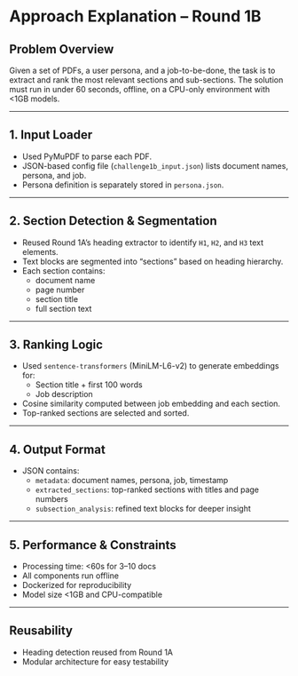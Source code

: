 # Approach Explanation – Round 1B

## Problem Overview

Given a set of PDFs, a user persona, and a job-to-be-done, the task is to extract and rank the most relevant sections and sub-sections. The solution must run in under 60 seconds, offline, on a CPU-only environment with <1GB models.

---

## 1. Input Loader

- Used PyMuPDF to parse each PDF.
- JSON-based config file (`challenge1b_input.json`) lists document names, persona, and job.
- Persona definition is separately stored in `persona.json`.

---

## 2. Section Detection & Segmentation

- Reused Round 1A’s heading extractor to identify `H1`, `H2`, and `H3` text elements.
- Text blocks are segmented into “sections” based on heading hierarchy.
- Each section contains:
  - document name
  - page number
  - section title
  - full section text

---

## 3. Ranking Logic

- Used `sentence-transformers` (MiniLM-L6-v2) to generate embeddings for:
  - Section title + first 100 words
  - Job description
- Cosine similarity computed between job embedding and each section.
- Top-ranked sections are selected and sorted.

---

## 4. Output Format

- JSON contains:
  - `metadata`: document names, persona, job, timestamp
  - `extracted_sections`: top-ranked sections with titles and page numbers
  - `subsection_analysis`: refined text blocks for deeper insight

---

## 5. Performance & Constraints

- Processing time: <60s for 3–10 docs
- All components run offline
- Dockerized for reproducibility
- Model size <1GB and CPU-compatible

---

## Reusability

- Heading detection reused from Round 1A
- Modular architecture for easy testability
